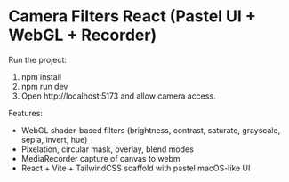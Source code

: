 # Camera Filters React (Pastel UI + WebGL + Recorder)

Run the project:
1. npm install
2. npm run dev
3. Open http://localhost:5173 and allow camera access.

Features:
- WebGL shader-based filters (brightness, contrast, saturate, grayscale, sepia, invert, hue)
- Pixelation, circular mask, overlay, blend modes
- MediaRecorder capture of canvas to webm
- React + Vite + TailwindCSS scaffold with pastel macOS-like UI
